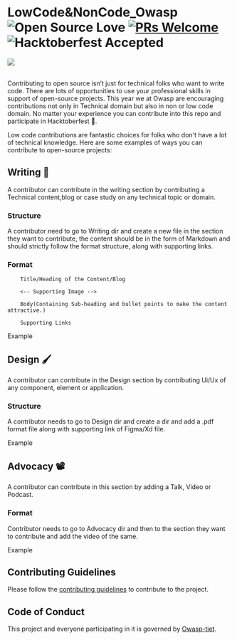 # LowCode&NonCode_Owasp <br/> ![Open Source Love](https://badges.frapsoft.com/os/v2/open-source.svg?v=103) [![PRs Welcome](https://img.shields.io/badge/PRs-welcome-green.svg)](.github/CONTRIBUTING.md) ![Hacktoberfest Accepted](https://img.shields.io/badge/Hacktoberfest-Accepted-purple)

<img src="banner_readme.png"  style="max-width: 100%; height: auto;"/>

<br/>
<br/>


Contributing to open source isn’t just for technical folks who want to write code. There are lots of opportunities to use your professional skills in support of open-source projects. This year we at Owasp are encouraging contributions not only in Technical domain but also in non or low code domain. No matter your experience you can contribute into this repo and participate in Hacktoberfest 💜.

Low code contributions are fantastic choices for folks who don't have a lot of technical knowledge. Here are some examples of ways you can contribute to open-source projects:

## Writing 📝
A contributor can contribute in the writing section by contributing a Technical content,blog or case study on any technical topic or domain.

### Structure
A contributor need to go to Writing dir and create a new file in the section they want to contribute, the content should be in the form of Markdown and should strictly follow the format structure, along with supporting links.

### Format
```
    Title/Heading of the Content/Blog
    
    <-- Supporting Image -->

    Body(Containing Sub-heading and bullet points to make the content attractive.)

    Supporting Links
```
Example

## Design 🖌️
A contributor can contribute in the Design section by contributing Ui/Ux of any component, element or application.

### Structure
A contributor needs to go to Design dir and create a dir and add a .pdf format file along with supporting link of Figma/Xd file.

Example

## Advocacy 📽️
A contributor can contribute in this section by adding a Talk, Video or Podcast.

### Format
Contributor needs to go to Advocacy dir and then to the section they want to contribute and add the video of the same.

Example

## Contributing Guidelines
Please follow the [contributing guidelines](./CONTRIBUTING.md) to contribute to the project.

## Code of Conduct
This project and everyone participating in it is governed by [Owasp-tiet](https://owasp.co.in).

